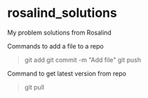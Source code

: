 # rosalind_solutions

My problem solutions from Rosalind

Commands to add a file to a repo

>git add <filename>
>git commit -m "Add file"
>git push

Command to get latest version from repo

>git pull
